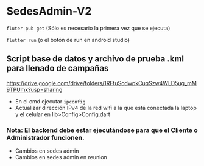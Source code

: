 # SedesAdmin-V2
` fluter pub get ` (Sólo es necesario la primera vez que se ejecuta)

` flutter run ` (o el botón de run en android studio)

## Script base de datos y archivo de prueba .kml para llenado de campañas
https://drive.google.com/drive/folders/1RFtuSodwpkCuqSzw4WLD5ug_mM9TPUmx?usp=sharing 

* En el cmd ejecutar ` ipconfig `
* Actualizar dirección IPv4 de la red wifi a la que está conectada la laptop y el celular en lib>Config>Config.dart

### Nota: El backend debe estar ejecutándose para que el Cliente o Administrador funcionen.

* Cambios en sedes admin
* Cambios en sedes admin en reunion 
